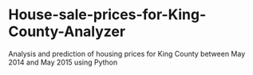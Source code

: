 # House-sale-prices-for-King-County-Analyzer
Analysis and prediction of housing prices for King County between May 2014 and May 2015 using Python 
